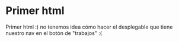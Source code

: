 # Primer html
Primer html :) no tenemos idea cómo hacer el desplegable que tiene nuestro nav en el botón de "trabajos" :(
